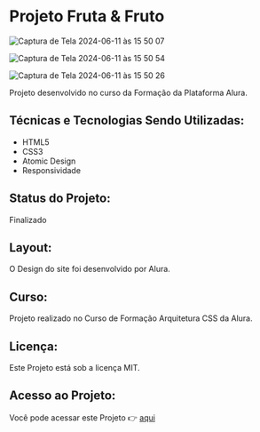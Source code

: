# Projeto Fruta & Fruto

![Captura de Tela 2024-06-11 às 15 50 07](https://github.com/paulateshima/fruta-fruto/assets/170154538/5c365d8c-4e7e-42c1-9252-8d4415e6b300)

![Captura de Tela 2024-06-11 às 15 50 54](https://github.com/paulateshima/fruta-fruto/assets/170154538/2fd0445b-affc-4b3d-aaa9-f72d911e48c9)

![Captura de Tela 2024-06-11 às 15 50 26](https://github.com/paulateshima/fruta-fruto/assets/170154538/cc796cb4-e6fb-41b3-ad4c-cc501c3460b1)

Projeto desenvolvido no curso da Formação da Plataforma Alura.

## Técnicas e Tecnologias Sendo Utilizadas:

* HTML5
* CSS3
* Atomic Design
* Responsividade

## Status do Projeto:

Finalizado

## Layout:

O Design do site foi desenvolvido por Alura.

## Curso:

Projeto realizado no Curso de Formação Arquitetura CSS da Alura.

## Licença:

Este Projeto está sob a licença MIT.

## Acesso ao Projeto:

Você pode acessar este Projeto 👉 [aqui](https://fruta-fruto-one-ruby.vercel.app/)
